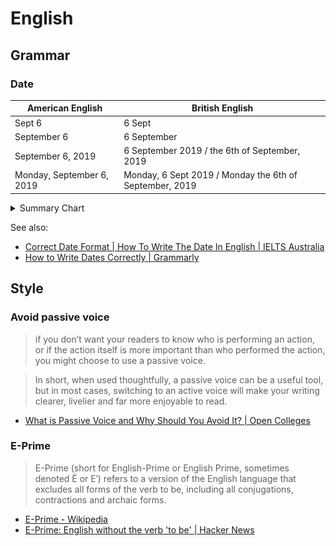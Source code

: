 # English

## Grammar

### Date

| American English          | British English                                         |
| ------------------------- | ------------------------------------------------------- |
| Sept 6                    | 6 Sept                                                  |
| September 6               | 6 September                                             |
| September 6, 2019         | 6 September 2019 / the 6th of September, 2019           |
| Monday, September 6, 2019 | Monday, 6 Sept 2019 / Monday the 6th of September, 2019 |

<details>
  <summary>Summary Chart</summary>

![Date in Englin](date-in-english.jpg)

Ref: [How to say the DATE in English Woodward English](https://www.woodwardenglish.com/lesson/how-to-say-the-date-in-english/)

</details>

See also:

- [Correct Date Format | How To Write The Date In English | IELTS Australia](https://ielts.com.au/australia/prepare/article-how-to-write-the-date-correctly)
- [How to Write Dates Correctly | Grammarly](https://www.grammarly.com/blog/how-to-write-dates/)

## Style

### Avoid passive voice

> if you don’t want your readers to know who is performing an action, or if the action itself is more important than who performed the action, you might choose to use a passive voice.

> In short, when used thoughtfully, a passive voice can be a useful tool, but in most cases, switching to an active voice will make your writing clearer, livelier and far more enjoyable to read.

- [What is Passive Voice and Why Should You Avoid It? | Open Colleges](https://www.opencolleges.edu.au/careers/blog/what-passive-voice-and-why-should-you-avoid-it)

### E-Prime

> E-Prime (short for English-Prime or English Prime, sometimes denoted É or E′) refers to a version of the English language that excludes all forms of the verb to be, including all conjugations, contractions and archaic forms.

- [E-Prime - Wikipedia](https://en.wikipedia.org/wiki/E-Prime)
- [E-Prime: English without the verb 'to be' | Hacker News](https://news.ycombinator.com/item?id=10688201)
